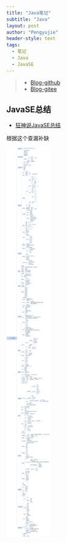 ```yaml
---
title: "Java笔记"
subtitle: "Java"
layout: post
author: "Pengyujie"
header-style: text
tags:
  - 笔记
  - Java
  - JavaSE
---
```


> - [Blog-github](https://pengyujie99.github.io/) 
> - [Blog-gitee](https://peng-yujie.gitee.io/)

## JavaSE总结

- [狂神说JavaSE总结](https://www.bilibili.com/video/av78501130/)

根据这个查漏补缺

<img src="/img/notes/net/JavaSE1.png" alt="JavaSE总结">





